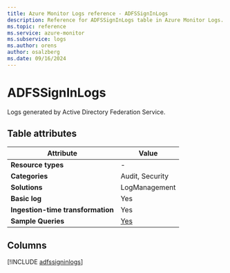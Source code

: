 ```yaml
---
title: Azure Monitor Logs reference - ADFSSignInLogs
description: Reference for ADFSSignInLogs table in Azure Monitor Logs.
ms.topic: reference
ms.service: azure-monitor
ms.subservice: logs
ms.author: orens
author: osalzberg
ms.date: 09/16/2024
---
```


# ADFSSignInLogs

Logs generated by Active Directory Federation Service.


## Table attributes

|Attribute|Value|
|---|---|
|**Resource types**|-|
|**Categories**|Audit, Security|
|**Solutions**| LogManagement|
|**Basic log**|Yes|
|**Ingestion-time transformation**|Yes|
|**Sample Queries**|[Yes](/azure/azure-monitor/reference/queries/adfssigninlogs)|



## Columns
  
[!INCLUDE [adfssigninlogs](~/reusable-content/ce-skilling/azure/includes/azure-monitor/reference/tables/adfssigninlogs-include.md)]
